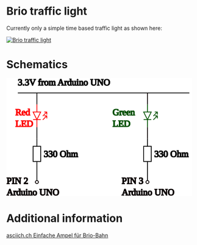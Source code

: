 # Brio traffic light

Currently only a simple time based traffic light as shown here:

[![Brio traffic light](https://img.youtube.com/vi/XHt1TaNC6bQ/0.jpg)](https://www.youtube.com/watch?v=XHt1TaNC6bQ)

# Schematics

![](brio_traffic_light_schematics.svg)

# Additional information

[asciich.ch Einfache Ampel für Brio-Bahn](https://asciich.ch/wordpress/einfache-ampel-fuer-brio-bahn/)
